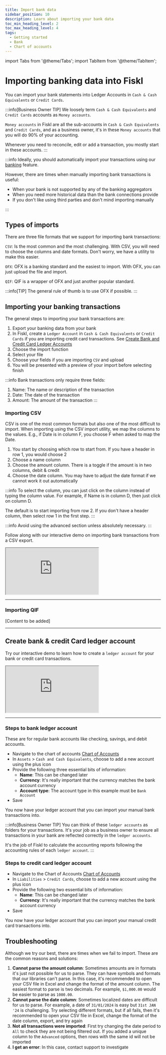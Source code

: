 ```yaml
---
title: Import bank data
sidebar_position: 10
description: Learn about importing your bank data
toc_min_heading_level: 2
toc_max_heading_level: 4
tags:
  - Getting started
  - Bank
  - Chart of accounts
---
```


import Tabs from '@theme/Tabs';
import TabItem from '@theme/TabItem';

# Importing banking data into Fiskl

You can import your bank statements into Ledger Accounts in `Cash & Cash Equivalents` or `Credit Cards`.

:::info[Business Owner TIP]
We loosely term `Cash & Cash Equivalents` and `Credit Cards` accounts as `Money accounts`.

`Money accounts` in Fiskl are all the sub-accounts in `Cash & Cash Equivalents` and `Credit Cards`, and as a business owner, it's in these `Money accounts` that you will do 90% of your accounting.

Whenever you need to reconcile, edit or add a transaction, you mostly start in these accounts.
:::

:::info
Ideally, you should automatically import your transactions using our [banking](./connect-bank) feature.

However, there are times when manually importing bank transactions is useful:

- When your bank is not supported by any of the banking aggregators
- When you need more historical data than the bank connections provide
- If you don't like using third parties and don't mind importing manually

:::

## Types of imports

There are three file formats that we support for importing bank transactions:

`CSV`: Is the most common and the most challenging. With CSV, you will need to choose the columns and date formats. Don't worry, we have a utility to make this easier.

`OFX`: OFX is a banking standard and the easiest to import. With OFX, you can just upload the file and import.

`QIF`: QIF is a wrapper of OFX and just another popular standard.

:::info[TIP]
The general rule of thumb is to use OFX if possible.
:::

## Importing your banking transactions

The general steps to importing your bank transactions are:

1. Export your banking data from your bank
2. In Fiskl, create a `Ledger Account` in `Cash & Cash Equivalents` or `Credit Cards` if you are importing credit card transactions. See [Create Bank and Credit Card Ledger Accounts](#create-bank--credit-card-ledger-account)
3. Choose the import function
4. Select your file
5. Choose your fields if you are importing `CSV` and upload
6. You will be presented with a preview of your import before selecting finish

:::info
Bank transactions only require three fields:
1. Name: The name or description of the transaction
2. Date: The date of the transaction
3. Amount: The amount of the transaction
:::

### Importing CSV

CSV is one of the most common formats but also one of the most difficult to import. When importing using the CSV import utility, we map the columns to the values. E.g., if Date is in column F, you choose F when asked to map the Date.

1. You start by choosing which row to start from. If you have a header in row 1, you would choose 2
2. Choose a name column
3. Choose the amount column. There is a toggle if the amount is in two columns, debit & credit
4. Choose the date column. You may have to adjust the date format if we cannot work it out automatically

:::info
To select the column, you can just click on the column instead of typing the column value. For example, if Name is in column D, then just click on column D.

The default is to start importing from row 2. If you don't have a header column, then select row 1 in the first step.
:::

:::info
Avoid using the advanced section unless absolutely necessary.
:::

Follow along with our interactive demo on importing bank transactions from a CSV export.

<div style={{ position: 'relative', paddingBottom: '56.25%', height: 0, width: '100%' }}>
  <iframe
    style={{ position: 'absolute', top: 0, left: 0, width: '100%', height: '100%', border: 0 }}
    src="https://demo.fiskl.com/e/clzbiqgz100bbjp0cscukwq0l/tour"
    allowFullScreen
    webkitallowfullscreen="true"
    mozallowfullscreen="true"
    allowtransparency="true"
  ></iframe>
</div>

---

### Importing QIF

[Content to be added]

---

## Create bank & credit Card ledger account

Try our interactive demo to learn how to create a `ledger account` for your bank or credit card transactions.

<div style={{ position: 'relative', paddingBottom: '56.25%', height: 0, width: '100%' }}>
  <iframe
    style={{ position: 'absolute', top: 0, left: 0, width: '100%', height: '100%', border: 0 }}
    src="https://demo.fiskl.com/e/clzbevkqd005ml70ca9vev2dz/tour"
    allowFullScreen
    webkitallowfullscreen="true"
    mozallowfullscreen="true"
    allowtransparency="true"
  ></iframe>
</div>

---

### Steps to bank ledger account

These are for regular bank accounts like checking, savings, and debit accounts.

- Navigate to the chart of accounts [Chart of Accounts](https://my.fiskl.com/accounting/chart)
- In `Assets` > `Cash and Cash Equivalents`, choose to add a new account using the plus icon
- Provide the following three essential bits of information:
    - **Name**: This can be changed later
    - **Currency**: It's really important that the currency matches the bank account currency
    - **Account type**: The account type in this example must be `Bank Account`
- Save

You now have your ledger account that you can import your manual bank transactions into.

:::info[Business Owner TIP]
You can think of these `ledger accounts` as folders for your transactions. It's your job as a business owner to ensure all transactions in your bank are reflected correctly in the `ledger accounts`.

It's the job of Fiskl to calculate the accounting reports following the accounting rules of each `ledger account`.
:::

### Steps to credit card ledger account

- Navigate to the Chart of Accounts [Chart of Accounts](https://my.fiskl.com/accounting/chart)
- In `Liabilities` > `Credit Cards`, choose to add a new account using the plus icon
- Provide the following two essential bits of information:
    - **Name**: This can be changed later
    - **Currency**: It's really important that the currency matches the bank account currency
- Save

You now have your ledger account that you can import your manual credit card transactions into.

## Troubleshooting

Although we try our best, there are times when we fail to import. These are the common reasons and solutions:

1. **Cannot parse the amount column**: Sometimes amounts are in formats it's just not possible for us to parse. They can have symbols and formats that our libraries can't parse. In this case, it's recommended to open your CSV file in Excel and change the format of the amount column. The easiest format to parse is two decimals. For example, `$1,000.00` would be easier to parse as `1000.00`.
2. **Cannot parse the date column**: Sometimes localized dates are difficult for us to parse. For example, a date of `31/01/2024` is easy but `31st JAN '24` is challenging. Try selecting different formats, but if all fails, then it's recommended to open your CSV file in Excel, change the format of the date column, export, and try again
3. **Not all transactions were imported**: First try changing the date period to `All` to check they are not being filtered out. If you added a unique column to the `Advanced` options, then rows with the same id will not be imported
4. **I get an error**: In this case, contact support to investigate
